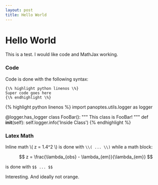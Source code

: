 ```yaml
---
layout: post
title: Hello World
---
```


# Hello World

This is a test. I would like code and MathJax working.

### Code

Code is done with the following syntax:

`{\% highlight python linenos \%}`   
`Super code goes here`  
`{\% endhighlight \%}`  

{% highlight python linenos %}
import panoptes.utils.logger as logger

@logger.has_logger
class FooBar():
  """ This class is FooBar! """
  def __init__(self):
    self.logger.info('Inside Class')
{% endhighlight %}


### Latex Math

Inline math \\( z = 1.4^2 \\) is done with `\\( ... \\)` while a math block:

$$ z = \frac{\lambda_{obs} - \lambda_{em}}{\lambda_{em}} $$

is done with `$$ ... $$`

Interesting. And ideally not orange.

